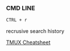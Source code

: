 ### CMD LINE

```bash
CTRL + r 
```
recrusive search history

[TMUX Cheatsheet](https://tmuxcheatsheet.com/)

